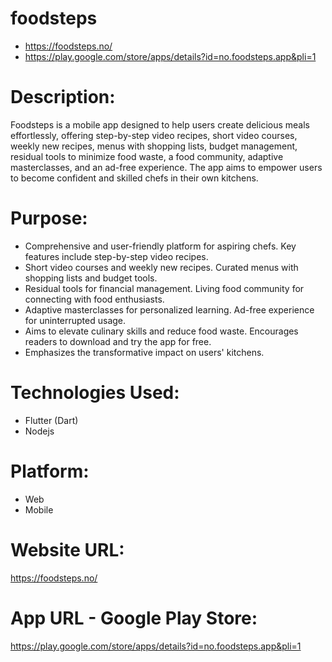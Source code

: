 # foodsteps
-  https://foodsteps.no/
-  https://play.google.com/store/apps/details?id=no.foodsteps.app&pli=1

# Description:
Foodsteps is a mobile app designed to help users create delicious meals effortlessly, offering step-by-step video recipes, short video courses, weekly new recipes, menus with shopping lists, budget management, residual tools to minimize food waste, a food community, adaptive masterclasses, and an ad-free experience. The app aims to empower users to become confident and skilled chefs in their own kitchens. 

# Purpose: 
- Comprehensive and user-friendly platform for aspiring chefs. Key features include step-by-step video recipes.
- Short video courses and weekly new recipes. Curated menus with shopping lists and budget tools.
- Residual tools for financial management. Living food community for connecting with food enthusiasts.
- Adaptive masterclasses for personalized learning. Ad-free experience for uninterrupted usage.
- Aims to elevate culinary skills and reduce food waste. Encourages readers to download and try the app for free.
- Emphasizes the transformative impact on users' kitchens.

# Technologies Used:
- Flutter (Dart)
- Nodejs

# Platform:
  - Web
  - Mobile
  
# Website URL:
https://foodsteps.no/ 

# App URL - Google Play Store:
https://play.google.com/store/apps/details?id=no.foodsteps.app&pli=1
